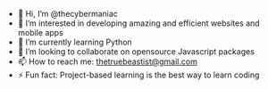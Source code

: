 - 👋 Hi, I’m @thecybermaniac
- 👀 I’m interested in developing amazing and efficient websites and mobile apps
- 🌱 I’m currently learning Python
- 💞️ I’m looking to collaborate on opensource Javascript packages
- 📫 How to reach me: thetruebeastist@gmail.com
- ⚡ Fun fact: Project-based learning is the best way to learn coding

<!---
thecybermaniac/thecybermaniac is a ✨ special ✨ repository because its `README.md` (this file) appears on your GitHub profile.
You can click the Preview link to take a look at your changes.
--->
